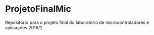 # ProjetoFinalMic
Repositório para o projeto final do laboratório de microcontroladores e aplicações 2016/2
